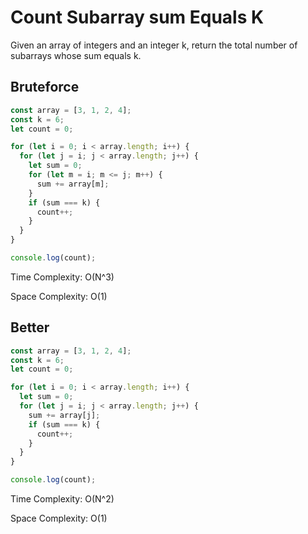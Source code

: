 # Count Subarray sum Equals K
Given an array of integers and an integer k, return the total number of subarrays whose sum equals k.
## Bruteforce
```ts
const array = [3, 1, 2, 4];
const k = 6;
let count = 0;

for (let i = 0; i < array.length; i++) {
  for (let j = i; j < array.length; j++) {
    let sum = 0;
    for (let m = i; m <= j; m++) {
      sum += array[m];
    }
    if (sum === k) {
      count++;
    }
  }
}

console.log(count);
```
Time Complexity:  O(N^3)

Space Complexity:  O(1)

## Better
```ts
const array = [3, 1, 2, 4];
const k = 6;
let count = 0;

for (let i = 0; i < array.length; i++) {
  let sum = 0;
  for (let j = i; j < array.length; j++) {
    sum += array[j];
    if (sum === k) {
      count++;
    }
  }
}

console.log(count);
```
Time Complexity:  O(N^2)

Space Complexity:  O(1)
